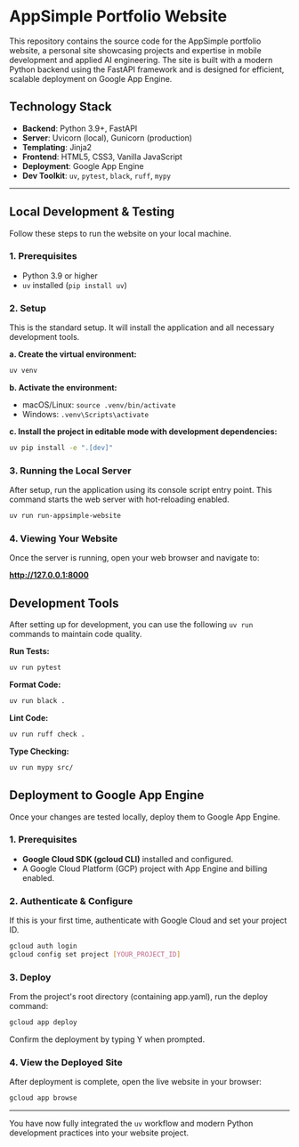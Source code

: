 # AppSimple Portfolio Website

This repository contains the source code for the AppSimple portfolio website, a personal site showcasing projects and expertise in mobile development and applied AI engineering. The site is built with a modern Python backend using the FastAPI framework and is designed for efficient, scalable deployment on Google App Engine.

## Technology Stack

- **Backend**: Python 3.9+, FastAPI
- **Server**: Uvicorn (local), Gunicorn (production)
- **Templating**: Jinja2
- **Frontend**: HTML5, CSS3, Vanilla JavaScript
- **Deployment**: Google App Engine
- **Dev Toolkit**: `uv`, `pytest`, `black`, `ruff`, `mypy`

---

## Local Development & Testing

Follow these steps to run the website on your local machine.

### 1. Prerequisites

- Python 3.9 or higher
- `uv` installed (`pip install uv`)

### 2. Setup

This is the standard setup. It will install the application and all necessary development tools.

**a. Create the virtual environment:**

```bash
uv venv
```

**b. Activate the environment:**

- macOS/Linux: `source .venv/bin/activate`
- Windows: `.venv\Scripts\activate`

**c. Install the project in editable mode with development dependencies:**

```bash
uv pip install -e ".[dev]"
```

### 3. Running the Local Server

After setup, run the application using its console script entry point. This command starts the web server with hot-reloading enabled.

```bash
uv run run-appsimple-website
```

### 4. Viewing Your Website

Once the server is running, open your web browser and navigate to:

**http://127.0.0.1:8000**

## Development Tools

After setting up for development, you can use the following `uv run` commands to maintain code quality.

**Run Tests:**

```bash
uv run pytest
```

**Format Code:**

```bash
uv run black .
```

**Lint Code:**

```bash
uv run ruff check .
```

**Type Checking:**

```bash
uv run mypy src/
```

## Deployment to Google App Engine

Once your changes are tested locally, deploy them to Google App Engine.

### 1. Prerequisites

- **Google Cloud SDK (gcloud CLI)** installed and configured.
- A Google Cloud Platform (GCP) project with App Engine and billing enabled.

### 2. Authenticate & Configure

If this is your first time, authenticate with Google Cloud and set your project ID.

```bash
gcloud auth login
gcloud config set project [YOUR_PROJECT_ID]
```

### 3. Deploy

From the project's root directory (containing app.yaml), run the deploy command:

```bash
gcloud app deploy
```

Confirm the deployment by typing Y when prompted.

### 4. View the Deployed Site

After deployment is complete, open the live website in your browser:

```bash
gcloud app browse
```

---

You have now fully integrated the `uv` workflow and modern Python development practices into your website project.